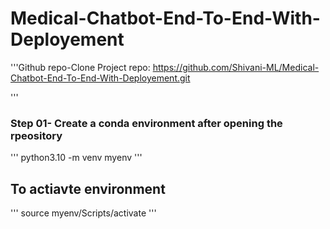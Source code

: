 # Medical-Chatbot-End-To-End-With-Deployement

'''Github repo-Clone
Project repo: https://github.com/Shivani-ML/Medical-Chatbot-End-To-End-With-Deployement.git

'''
### Step 01- Create a conda environment after opening the rpeository
'''
python3.10 -m venv myenv
'''

## To actiavte environment
'''
source myenv/Scripts/activate
'''

